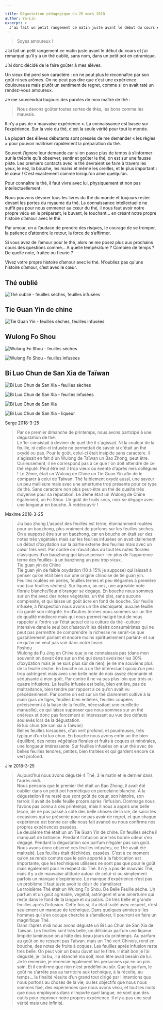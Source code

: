 ```yaml
---

title: Dégustation pédagogique du 25 mars 2018
author: Ya-Lin
excerpt: >
  J’ai fait un petit rangement ce matin juste avant le début du cours et j’ai remarqué qu’il y a un thé oublié, sans nom, dans un petit pot en céramique.
---
```


> Soyez amoureux !

J’ai fait un petit rangement ce matin juste avant le début du cours et j’ai remarqué qu’il y a un thé oublié, sans nom, dans un petit pot en céramique.

J’ai donc décidé de le faire goûter à mes élèves.

Un vieux thé perd son caractère : on ne peut plus le reconnaître par son goût ni ses arômes. On ne peut pas dire que c’est une expérience douloureuse mais plutôt un sentiment de regret, comme si on avait raté un rendez-vous amoureux.

Je me souviendrai toujours des paroles de mon maître de thé :
> Nous devons goûter toutes sortes de thés, les bons comme les mauvais.

Il n’y a pas de « mauvaise expérience ». La connaissance est basée sur l’expérience. Sur la voie du thé, c'est la seule vérité pour tout le monde.

La plupart des élèves débutants sont pressés de me demander « les règles » pour pouvoir maîtriser rapidement la préparation du thé.

Souvent j’ignore leur demande car si on passe plus de temps à s’informer sur la théorie qu'à observer, sentir et goûter le thé, on est sur une fausse piste. Les premiers contacts avec le thé devraient se faire à travers les yeux, le nez, la bouche, les mains et même les oreilles, et le plus important : le cœur ! C’est exactement comme lorsqu'on aime quelqu’un.

Pour connaître le thé, il faut vivre avec lui, physiquement et non pas intellectuellement.

Nous pouvons dévorer tous les livres du thé du monde et toujours rester devant les portes du royaume du thé. La connaissance intellectuelle ne suffit pas pour nous emmener au cœur du thé, il nous faut avoir notre propre vécu en le préparant, le buvant, le touchant... en créant notre propre histoire d’amour avec le thé.

Par amour, on a l’audace de prendre des risques, le courage de se tromper, la patience d’attendre le retour, la force de s’affirmer.

Si vous avez de l’amour pour le thé, alors ne me posez plus aux prochains cours des questions comme... A quelle température ? Combien de temps ? De quelle note, fruitée ou fleurie ?

Vivez votre propre histoire d’amour avec le thé. N'oubliez pas qu'une histoire d’amour, c’est avec le cœur.

## Thé oublié

![Thé oublié - feuilles sèches, feuilles infusées](/images/2018-04-02-degustation-1.jpg)

## Tie Guan Yin de chine

![Tie Guan Yin - feuilles sèches, feuilles infusées](/images/2018-04-02-degustation-2.jpg)

## Wulong Fo Shou

![Wulong Fo Shou - feuilles sèches](/images/2018-04-02-degustation-3.jpg)

![Wulong Fo Shou - feuilles infusées](/images/2018-04-02-degustation-5.jpg)

## Bi Luo Chun de San Xia de Taïwan

![Bi Luo Chun de San Xia - feuilles sèches](/images/2018-04-02-degustation-4.jpg)

![Bi Luo Chun de San Xia - feuilles infusées](/images/2018-04-02-degustation-6.jpg)

![Bi Luo Chun de San Xia](/images/2018-04-02-degustation-7.jpg)

![Bi Luo Chun de San Xia - liqueur](/images/2018-04-02-degustation-8.jpg)

Serge 2018-3-25
> Par ce premier dimanche de printemps, nous avons participé à une dégustation de thé.  
> Le 1er consistait à deviner de quel thé il s'agissait. Ni la couleur de la feuille, ni celle-ci infusée ne permettait de savoir si c'était un thé oxydé ou pas. Pour le goût, celui-ci était insipide sans caractère. il s'agissait en fait d'un Wulong de Taïwan un Bao Zhong, peut être. Curieusement, il ne correspond pas à ce que l'on doit attendre de ce thé réputé. Peut être est il trop vieux ou éventé d'après mes collègues !
> Le 2ème, était un Wulong de Chine un Tie Guan Yin afin de le comparer à celui de Taïwan. Thé faiblement oxydé aussi, une saveur un peu meilleure mais avec une amertume trop présente pour ce type de thé. Sans caractère non plus peut-être un thé de qualité très moyenne pour sa réputation.
> Le 3ème était un Wulong de Chine également, un Fo Shou. Un goût de fruits secs, noix se dégage avec une longueur en bouche. À redécouvrir !

Maxime 2018-3-25
> Jiu  bao zhong
> L’aspect des feuilles est terne, étonnamment roulées pour un baozhong, plus vraiment de parfums sur les feuilles sèches.  
> On a supposé être sur un baozhong, car en bouche on était sur des notes très végétales mais sur les feuilles infusées on avait clairement un début d’oxydation sur la partie externe des feuilles mais avec un cœur très vert. Par contre on n’avait plus du tout les notes florales classiques d’un baozhong qui laisse penser -en plus de l’apparence terne des feuilles- à un baozhong un peu trop vieux.  
> Tie guan yin de Chine  
> Tie guan yin de faible oxydation (10 à 15% je suppose) qui laissait à penser qu’on était bien sur une origine chinoise de tie guan yin. Feuilles roulées en perles, feuilles ternes et peu élégantes à première vue (sur feuilles sèches). Sur liqueur, au nez, une agréable note florale blanche/fleur d’oranger se dégage. En bouche nous sommes sur un thé avec des notes végétales, un thé plat, sans aucune complexité, et qui laisse un goût âcre en fond de bouche. Sur feuille infusée, à l’inspection nous avons un thé déchiqueté, aucune feuille n’a gardé son intégrité. En d’autres termes nous sommes sur un thé de qualité médiocre mais qui nous permet malgré tout de nous rappeler à l’ordre sur l’état actuel de la culture du thé -culture intensive dans le seul but d’assouvir les désirs consuméristes qui ne peut pas permettre de comprendre la richesse ne serait-ce que gustativement parlant et encore moins spirituellement parlant- et sur ce qu’on ne veut pas voir dans notre tasse.  
> Foshou  
> Wulong de Fu Jing en Chine que je ne connaissais pas (dans mon souvenir on devait être sur un thé qui devait avoisiner les 30% d’oxydation mais je ne suis plus sûr de rien), je ne me souviens plus de la feuille sèche. En bouche on a un thé intéressant quoiqu’un peu trop astringent mais avec une belle note de noix assez étonnante et séduisante à mon goût. Par contre il ne va pas plus loin que trois ou quatre infusions. La feuille infusée est belle, bien entière, pas de maltraitance, bien tendre par rapport à ce qu’on avait vu précédemment.
> Par contre on est sur un thé clairement cultivé à la main (pas de tiges, feuilles bien entières, feuilles coupées précisément à la base de la feuille, nécessitant une cueillette manuelle), ce qui laisse supposer que nous sommes sur un thé onéreux et donc pas forcément si intéressant au vue des défauts soulevés lors de la dégustation.  
> Bi luo chun (de san xia à Taïwan)  
> Belles feuilles torsadées, d’un vert profond, et poudreuses, très typique d’un bi luo chun.  En bouche nous avons enfin un thé bien équilibré, des notes végétales florales et fruits à coques et minérales, une longueur intéressante. Sur feuilles infusées on a un thé avec de belles feuilles tendres, petites, bien traitées et qui gardent encore ce vert profond.


Jim 2018-3-25
> Aujourd’hui nous avons dégusté 4 Thé, 3 le matin et le dernier dans l’après midi.  
> Nous pensons que le premier thé était un Bao Zhong, il avait été oublier dans un petit pot hermétique en porcelaine blanche. À la dégustation il ne resté que sont goût de cœur, son histoire, son terroir. Il avait de belle feuille propre après l’infusion. Dommage nous l’avons pas connu à ces printemps, mais il nous a appris une belle leçon, de ne pas passé à côté des belle choses de la vie, de saisir les occasions qui se présente pour ne pas avoir de regret, et que chaque expérience est bonne car elle nous fait avancé ou nous confirme nos propres expériences passées.  
> Le deuxième thé était un un Tie Guan Yin de chine. En feuilles sèche il manquait de brillance. Pendant l’infusion une très bonne odeur s’en dégagé. Pendant la dégustation son parfum n’égaler pas son goût. Nous avons donc observé ces feuilles infusées, ce Thé avait été maltraité. Les feuilles était déchirées, cassées. C’est à ce moment qu’on se rends compte que le soin apporté à la fabrication est importante, que les techniques utilisées ne sont pas que pour le goût mais également pour le respect du Thé. Il n’y a pas de mauvais Thé, mais il y a de mauvaise attitude autour de celui-ci ou simplement parfois un manque d’expérience. Le manque d’expérience n’est pas un problème il faut juste avoir le désir de s’améliorer.  
> Le troisième Thé était un Wulong Fo Shou. De Belle Feuille sèche. Un parfum et un goût agréable, végétal, astringent et une amertume qui reste dans le fond de la langue et du palais. De très belle et grande feuilles après l’infusion. Cette fois si, il a était traité avec respect, c’est seulement un manque de technique. Dans quelques années si les hommes qui s’en occupe cherche à s’améliorer, il pourront en faire un magnifique Thé.  
> Dans l’après midi nous avons dégusté un Bi Luo Chun de San Xia de Taïwan. Les feuilles sont très belle, un délicieux parfum une liqueur limpide lumineuse on a hâte des beau jours du printemps. Au parfum au goût on ne ressent pas Taïwan, mais un Thé vert Chinois, rond en bouche, des notes de fruits à coques. Les feuilles après infusion reste très belle. On peut voir un beau duvet sur le filtre. Il était bon je l’ai dégusté, je l’ai bu, il a étanché ma soif, mon être avait besoin de lui.
> Je le remercie, je remercie également les personnes qui en on pris soin. Et il confirme que rien n’est prédéfini ou sûr.  Que le parfum, le goût ne s’arrête pas au territoire aux technique, à la récolte, au temps... la finalité résulte d’un grand tout dirigé par l intentions que nous portons au choses de la vie, ou les objectifs que nous nous sommes fixé, des expériences que nous avons vécu, et tout les mots que nous employons dans n’importe quel langue, ne sont que des outils pour exprimer notre propres expérience. Il n’y a pas une seul vérité mais une infinité.

